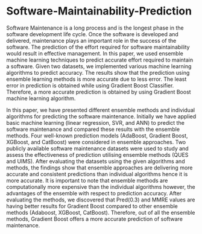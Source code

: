 # Software-Maintainability-Prediction
Software Maintenance is a long process and is the longest phase in the software development life cycle. Once the software is developed and delivered, maintenance plays an important role in the success of the software. The prediction of the effort required for software maintainability would result in effective management. In this paper, we used ensemble machine learning techniques to predict accurate effort required to maintain a software. Given two datasets, we implemented various machine learning algorithms to predict accuracy. The results show that the prediction using ensemble learning methods is more accurate due to less error. The least error in prediction is obtained while using Gradient Boost Classifier. Therefore, a more accurate prediction is obtained by using Gradient Boost machine learning algorithm.

In this paper, we have presented different ensemble methods and individual algorithms for predicting the software maintenance. Initially we have applied basic machine learning (linear regression, SVR, and ANN) to predict the software maintenance and compared these results with the ensemble methods. Four well-known prediction models (AdaBoost, Gradient Boost, XGBoost, and CatBoost) were considered in ensemble approaches. Two publicly available software maintenance datasets were used to study and assess the effectiveness of prediction utilising ensemble methods (QUES and UIMS). After evaluating the datasets using the given algorithms and methods, the findings show that ensemble approaches are delivering more accurate and consistent predictions than individual algorithms hence it is more accurate. It is important to note that ensemble methods are computationally more expensive than the individual algorithms however, the advantages of the ensemble with respect to prediction accuracy. After evaluating the methods, we discovered that Pred(0.3) and MMRE values are having better results for Gradient Boost compared to other ensemble methods (Adaboost, XGBoost, CatBoost). Therefore, out of all the ensemble methods, Gradient Boost offers a more accurate prediction of software maintenance. 
